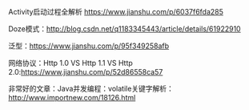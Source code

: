 Activity启动过程全解析  https://www.jianshu.com/p/6037f6fda285

Doze模式：http://blog.csdn.net/q1183345443/article/details/61922910

泛型：https://www.jianshu.com/p/95f349258afb

网络协议：Http 1.0 VS  Http 1.1  VS  Http 2.0:https://www.jianshu.com/p/52d86558ca57

非常好的文章：Java并发编程：volatile关键字解析：http://www.importnew.com/18126.html
